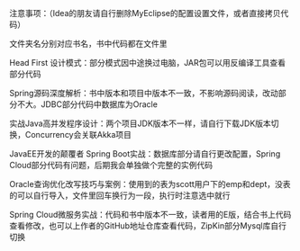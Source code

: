 注意事项：（Idea的朋友请自行删除MyEclipse的配置设置文件，或者直接拷贝代码）

文件夹名分别对应书名，书中代码都在文件里

Head First 设计模式：部分模式因中途换过电脑，JAR包可以用反编译工具查看部分代码

Spring源码深度解析：书中版本和项目中版本不一致，不影响源码阅读，改动部分不大。JDBC部分代码中数据库为Oracle

实战Java高并发程序设计：两个项目JDK版本不一样，请自行下载JDK版本切换，Concurrency会关联Akka项目

JavaEE开发的颠覆者 Spring Boot实战：数据库部分请自行更改配置，Spring Cloud部分代码有问题，后期我会单独做个完整的实例代码

Oracle查询优化改写技巧与案例：使用到的表为scott用户下的emp和dept，没表的可以自行导入，文件里回车换行为一段，执行时注意选中就行

Spring Cloud微服务实战：代码和书中版本不一致，读者用的E版，结合书上代码查看修改，也可以上作者的GitHub地址仓库查看代码，ZipKin部分Mysql库自行切换
